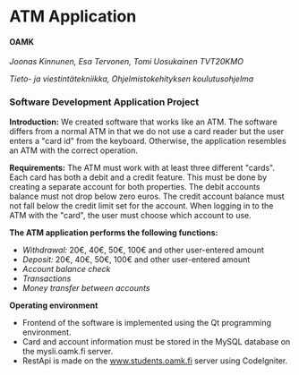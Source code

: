 
# ATM Application

#### OAMK

_Joonas Kinnunen, Esa Tervonen, Tomi Uosukainen TVT20KMO_

_Tieto- ja viestintätekniikka, Ohjelmistokehityksen koulutusohjelma_

### Software Development Application Project

**Introduction:**
We created software that works like an ATM. The software differs from a normal ATM in that 
we do not use a card reader but the user enters a "card id" from the keyboard. 
Otherwise, the application resembles an ATM with the correct operation.

**Requirements:**
The ATM must work with at least three different "cards". Each card has both a debit and a credit feature. 
This must be done by creating a separate account for both properties. The debit accounts balance must not
drop below zero euros. The credit account balance must not fall below the credit limit set for the account.
When logging in to the ATM with the "card", the user must choose which account to use.

**The ATM application performs the following functions:**
 - _Withdrawal:_ 20€, 40€, 50€, 100€ and other user-entered amount
 - _Deposit:_ 20€, 40€, 50€, 100€ and other user-entered amount
 - _Account balance check_
 - _Transactions_
 - _Money transfer between accounts_ 

**Operating environment**
 - Frontend of the software is implemented using the Qt programming environment.
 - Card and account information must be stored in the MySQL database on the mysli.oamk.fi server.
 - RestApi is made on the www.students.oamk.fi server using CodeIgniter.